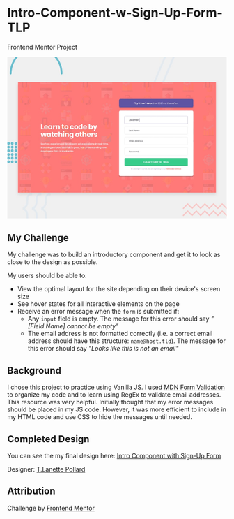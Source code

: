 # Intro-Component-w-Sign-Up-Form-TLP
Frontend Mentor Project

![Design Preview for Coding Bootcamp Testimonial from Frontend Mentor](./design/desktop-preview.jpg) 

## My Challenge

My challenge was to build an introductory component and get it to look as close to the design as possible.

My users should be able to:

- View the optimal layout for the site depending on their device's screen size
- See hover states for all interactive elements on the page
- Receive an error message when the `form` is submitted if:
  - Any `input` field is empty. The message for this error should say *"[Field Name] cannot be empty"*
  - The email address is not formatted correctly (i.e. a correct email address should have this structure: `name@host.tld`). The message for this error should say *"Looks like this is not an email"*

## Background
I chose this project to practice using Vanilla JS. I used [MDN Form Validation](https://developer.mozilla.org/en-US/docs/Learn/Forms/Form_validation) to organize my code and to learn using RegEx to validate email addresses. This resource was very helpful. Initially thought that my error messages should be placed in my JS code. However, it was more efficient to include in my HTML code and use CSS to hide the messages until needed. 

## Completed Design
You can see the my final design here: [Intro Component with Sign-Up Form](https://tlanetterose.github.io/Intro-Component-w-Sign-Up-Form-TLP/)

Designer: [T.Lanette Pollard](https://github.com/TLanetteRose)

## Attribution 
Challenge by [Frontend Mentor](https://www.frontendmentor.io?ref=challenge)



